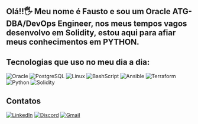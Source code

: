 ## Olá!!🖐️ Meu nome é Fausto e sou um Oracle ATG-DBA/DevOps Engineer, nos meus tempos vagos desenvolvo em Solidity, estou aqui para afiar meus conhecimentos em PYTHON.

## Tecnologias que uso no meu dia a dia:
![Oracle](https://img.shields.io/badge/oracle-000?style=for-the-badge&logo=oracle)
![PostgreSQL](https://img.shields.io/badge/postgresql-000?style=for-the-badge&logo=postgresql)
![Linux](https://img.shields.io/badge/linux-000?style=for-the-badge&logo=linux)
![BashScript](https://img.shields.io/badge/bash%20script-000?style=for-the-badge&logo=gnubash)
![Ansible](https://img.shields.io/badge/ansible-000?style=for-the-badge&logo=ansible)
![Terraform](https://img.shields.io/badge/terraform-000?style=for-the-badge&logo=terraform)
![Python](https://img.shields.io/badge/python-000?style=for-the-badge&logo=python)
![Solidity](https://img.shields.io/badge/solidity-000?style=for-the-badge&logo=solidity)

## Contatos
[![LinkedIn](https://img.shields.io/badge/LinkedIn-0077B5?style=for-the-badge&logo=linkedin&logoColor=white)](https://www.linkedin.com/in/faustoandrade/)
[![Discord](https://img.shields.io/badge/Discord-7289DA?style=for-the-badge&logo=discord&logoColor=white)](https://discord.com/channels/@0xshepherd/)
[![Gmail](https://img.shields.io/badge/Gmail-333333?style=for-the-badge&logo=gmail&logoColor=red)](mailto:faustoluizandrade@gmail.com)
